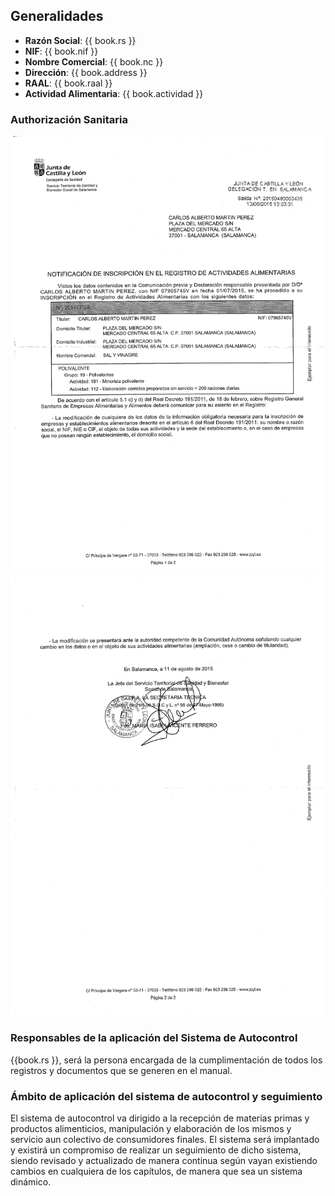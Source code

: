 ## Generalidades


* **Razón Social**: {{ book.rs }}
* **NIF**: {{ book.nif }}
* **Nombre Comercial**: {{ book.nc }}
* **Dirección**: {{ book.address }}
* **RAAL**:  {{ book.raal }}
* **Actividad Alimentaria**: {{ book.actividad }}

### Authorización Sanitaria
![](../assets/png/asf-1.png)
![](../assets/png/asf-2.png)

### Responsables de la aplicación del Sistema de Autocontrol
{{book.rs }}, será la persona encargada de
la cumplimentación de todos los registros y documentos que se generen en el
manual.

### Ámbito de aplicación del sistema de autocontrol y seguimiento
El sistema de autocontrol va dirigido a la recepción de materias primas y
productos alimenticios, manipulación y elaboración de los mismos y servicio aun
colectivo de consumidores finales.
El sistema será implantado y existirá un compromiso de realizar un seguimiento de dicho sistema, siendo revisado y actualizado de manera continua según vayan existiendo cambios en cualquiera de los capítulos, de manera que sea un sistema dinámico.
